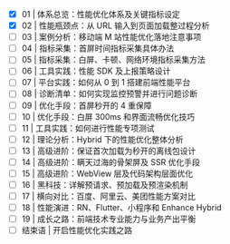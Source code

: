 - [x] 01 | 体系总览：性能优化体系及关键指标设定
- [x] 02 | 性能瓶颈点：从 URL 输入到页面加载整过程分析
- [ ] 03 | 案例分析：移动端 M 站性能优化落地注意事项
- [ ] 04 | 指标采集：首屏时间指标采集具体办法
- [ ] 05 | 指标采集：白屏、卡顿、网络环境指标采集方法
- [ ] 06 | 工具实践：性能 SDK 及上报策略设计
- [ ] 07 | 平台实践：如何从 0 到 1 搭建前端性能平台
- [ ] 08 | 诊断清单：如何实现监控预警并进行问题诊断
- [ ] 09 | 优化手段：首屏秒开的 4 重保障
- [ ] 10 | 优化手段：白屏 300ms 和界面流畅优化技巧
- [ ] 11 | 工具实践：如何进行性能专项测试
- [ ] 12 | 理论分析：Hybrid 下的性能优化整体分析
- [ ] 13 | 高级进阶：保证首次加载为秒开的离线包设计
- [ ] 14 | 高级进阶：瞒天过海的骨架屏及 SSR 优化手段
- [ ] 15 | 高级进阶：WebView 层及代码架构层面优化
- [ ] 16 | 黑科技：详解预请求、预加载及预渲染机制
- [ ] 17 | 横向对比：百度、阿里云、美团性能方案对比
- [ ] 18 | 性能演进：RN、Flutter、小程序和 Enhance Hybrid
- [ ] 19 | 成长之路：前端技术专业能力与业务产出平衡
- [ ] 结束语 | 开启性能优化实践之路